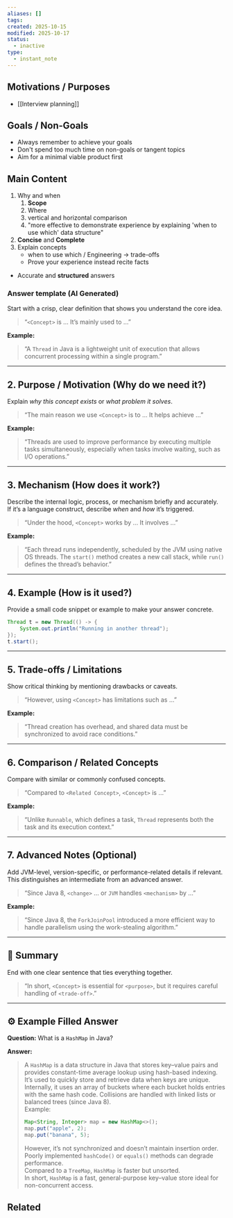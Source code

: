```yaml
---
aliases: []
tags:
created: 2025-10-15
modified: 2025-10-17
status:
  - inactive
type:
  - instant_note
---
```


## Motivations / Purposes
- [[Interview planning]]

## Goals / Non-Goals
- Always remember to achieve your goals
- Don't spend too much time on non-goals or tangent topics
- Aim for a minimal viable product first

## Main Content
1. Why and when
    1. **Scope** 
    2. Where
    3. vertical and horizontal comparison
    4. "more effective to demonstrate experience by explaining 'when to use which' data structure"
2. **Concise** and **Complete**
3. Explain concepts
    - when to use which / Engineering -> trade-offs
    - Prove your experience instead recite facts
- Accurate and **structured** answers

### Answer template (AI Generated)
Start with a crisp, clear definition that shows you understand the core idea.
> “`<Concept>` is … It’s mainly used to …”

**Example:**  
> “A `Thread` in Java is a lightweight unit of execution that allows concurrent processing within a single program.”

---

## 2. Purpose / Motivation (Why do we need it?)
Explain *why this concept exists* or *what problem it solves*.
> “The main reason we use `<Concept>` is to … It helps achieve …”

**Example:**  
> “Threads are used to improve performance by executing multiple tasks simultaneously, especially when tasks involve waiting, such as I/O operations.”

---

## 3. Mechanism (How does it work?)
Describe the internal logic, process, or mechanism briefly and accurately.  
If it’s a language construct, describe *when* and *how* it’s triggered.
> “Under the hood, `<Concept>` works by … It involves …”

**Example:**  
> “Each thread runs independently, scheduled by the JVM using native OS threads. The `start()` method creates a new call stack, while `run()` defines the thread’s behavior.”

---

## 4. Example (How is it used?)
Provide a small code snippet or example to make your answer concrete.
```java
Thread t = new Thread(() -> {
    System.out.println("Running in another thread");
});
t.start();
```

---

## 5. Trade-offs / Limitations
Show critical thinking by mentioning drawbacks or caveats.
> “However, using `<Concept>` has limitations such as …”

**Example:**  
> “Thread creation has overhead, and shared data must be synchronized to avoid race conditions.”

---

## 6. Comparison / Related Concepts
Compare with similar or commonly confused concepts.
> “Compared to `<Related Concept>`, `<Concept>` is …”

**Example:**  
> “Unlike `Runnable`, which defines a task, `Thread` represents both the task and its execution context.”

---

## 7. Advanced Notes (Optional)
Add JVM-level, version-specific, or performance-related details if relevant.  
This distinguishes an intermediate from an advanced answer.
> “Since Java 8, `<change>` … or `JVM` handles `<mechanism>` by …”

**Example:**  
> “Since Java 8, the `ForkJoinPool` introduced a more efficient way to handle parallelism using the work-stealing algorithm.”

---

## 🧩 Summary
End with one clear sentence that ties everything together.
> “In short, `<Concept>` is essential for `<purpose>`, but it requires careful handling of `<trade-off>`.”

---

## ⚙️ Example Filled Answer

**Question:** What is a `HashMap` in Java?  

**Answer:**
> A `HashMap` is a data structure in Java that stores key–value pairs and provides constant-time average lookup using hash-based indexing.  
> It’s used to quickly store and retrieve data when keys are unique.  
> Internally, it uses an array of buckets where each bucket holds entries with the same hash code. Collisions are handled with linked lists or balanced trees (since Java 8).  
> Example:
> ```java
> Map<String, Integer> map = new HashMap<>();
> map.put("apple", 2);
> map.put("banana", 5);
> ```
> However, it’s not synchronized and doesn’t maintain insertion order. Poorly implemented `hashCode()` or `equals()` methods can degrade performance.  
> Compared to a `TreeMap`, `HashMap` is faster but unsorted.  
> In short, `HashMap` is a fast, general-purpose key–value store ideal for non-concurrent access.


## Related